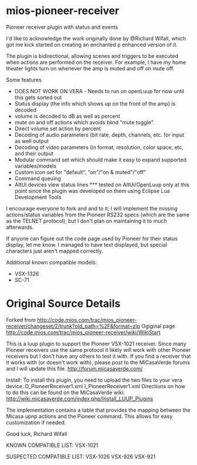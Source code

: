 # mios-pioneer-receiver
Pioneer receiver plugin with status and events

I'd like to acknowledge the work originally done by @Richard Wifall, which got me kick started on creating an enchanted p enhanced version of it.

The plugin is bidirectional, allowing scenes and triggers to be executed when actions are performed on the receiver. For example, I have my home theater lights turn on whenever the amp is muted and off on mute off.

Some features
* DOES NOT WORK ON VERA - Needs to run on openLuup for now until this gets sorted out
* Status display (the info which shows up on the front of the amp) is decoded
* volume is decoded to dB as well as percent
* mute on and off actions which avoids blind "mute toggle".
* Direct volume set action by percent
* Decoding of audio parameters (bit rate, depth, channels, etc. for input as well output
* Decoding of video parameters (in format, resolution, color space, etc, and their output
* Modular command set which should make it easy to expand supported variables/models
* Custom icon set for "default", "on"/"on & muted"/"off"
* Command queuing
* AltUi devices view status lines
*** tested on AltUi/OpenLuup only at this point since the plugin was developed on them using Eclipse Lua Development Tools

I encourage everyone to fork and and to it; I will implement the missing actions/status variables from the Pioneer RS232 specs (which are the same as the TELNET protocol), but I don't plan on maintaining it to much afterwards.

If anyone can figure out the code page used by Pioneer for their status display, let me know. I managed to have text displayed, but special characters just aren't mapped correctly.

Additional known compatible models:
* VSX-1326
* SC-71


# Original Source Details
Forked from http://code.mios.com/trac/mios_pioneer-receiver/changeset/2/trunk?old_path=%2F&format=zip
Ogiginal page http://code.mios.com/trac/mios_pioneer-receiver/wiki/WikiStart

This is a luup plugin to support the Pioneer VSX-1021 receiver.
Since many Pioneer receivers use the same protocol it likely will work with other Pioneer receivers but I don't have any others to test it with.  If you find a receiver that it works with (or doesn't work with), please post to the MiCasaVerde forums and I will update this file.
http://forum.micasaverde.com/

Install:
To install this plugin, you need to upload the two files to your vera device.
D_PioneerReceiver1.xml
I_PioneerReceiver1.xml
Directions on how to do this can be found on the MiCasaVerde wiki:
http://wiki.micasaverde.com/index.php/Install_LUUP_Plugins

The implementation contains a table that provides the mapping between the Micasa upnp actions and the Pioneer command.  This allows for easy customization if needed.

Good luck,
Richard Wifall

KNOWN COMPATIBLE LIST:
VSX-1021

SUSPECTED COMPATIBLE LIST:
VSX-1026
VSX-926
VSX-921

